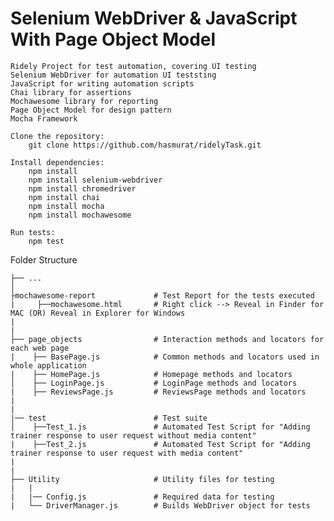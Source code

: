 # Selenium WebDriver & JavaScript With Page Object Model

    Ridely Project for test automation, covering UI testing
    Selenium WebDriver for automation UI teststing
    JavaScript for writing automation scripts
    Chai library for assertions
    Mochawesome library for reporting
    Page Object Model for design pattern
    Mocha Framework

    Clone the repository:
        git clone https://github.com/hasmurat/ridelyTask.git

    Install dependencies:
        npm install
        npm install selenium-webdriver
        npm install chromedriver
        npm install chai
        npm install mocha
        npm install mochawesome

    Run tests:
        npm test

Folder Structure

    ├── ...
    │
    ├mochawesome-report             # Test Report for the tests executed
    |     ├──mochawesome.html       # Right click --> Reveal in Finder for MAC (OR) Reveal in Explorer for Windows
    |
    |
    ├── page_objects                # Interaction methods and locators for each web page
    |    ├── BasePage.js            # Common methods and locators used in whole application
    |    ├── HomePage.js            # Homepage methods and locators
    │    ├── LoginPage.js           # LoginPage methods and locators
    |    ├── ReviewsPage.js         # ReviewsPage methods and locators
    |
    |
    |── test                        # Test suite
    │    ├──Test_1.js               # Automated Test Script for "Adding trainer response to user request without media content"
    |    ├──Test_2.js               # Automated Test Script for "Adding trainer response to user request with media content"
    |  
    |
    ├── Utility                     # Utility files for testing 
    |   |     
    |   |── Config.js               # Required data for testing             
    |   └── DriverManager.js        # Builds WebDriver object for tests
    
